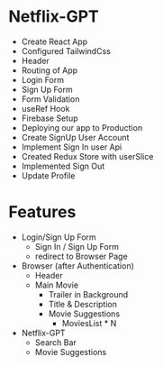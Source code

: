 # Netflix-GPT

- Create React App
- Configured TailwindCss
- Header
- Routing of App
- Login Form
- Sign Up Form
- Form Validation
- useRef Hook
- Firebase Setup
- Deploying our app to Production
- Create SignUp User Account
- Implement Sign In user Api
- Created Redux Store with userSlice
- Implemented Sign Out
- Update Profile

# Features

- Login/Sign Up Form
  - Sign In / Sign Up Form
  - redirect to Browser Page
- Browser (after Authentication)
  - Header
  - Main Movie
    - Trailer in Background
    - Title & Description
    - Movie Suggestions
      - MoviesList \* N
- Netflix-GPT
  - Search Bar
  - Movie Suggestions
